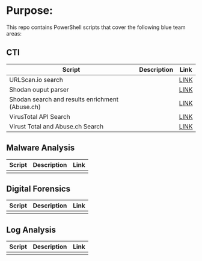 # Purpose:

This repo contains PowerShell scripts that cover the following blue team areas:

## CTI

| Script | Description | Link |
|--|--|--|
| URLScan.io search |  | [LINK](https://github.com/m4nbat/DefensivePowerShell/blob/main/URLScanSearch.ps1) |
| Shodan ouput parser |  | [LINK](https://github.com/m4nbat/DefensivePowerShell/blob/main/ShodanJSONPowerShellParser.ps1) |
| Shodan search and results enrichment (Abuse.ch) |  | [LINK](https://github.com/m4nbat/DefensivePowerShell/blob/main/ShodanSearchResultsAbuseChLookup.ps1) |
| VirusTotal API Search |  | [LINK](https://github.com/m4nbat/DefensivePowerShell/blob/main/VTAPISearch.ps1) |
| Virust Total and Abuse.ch Search |  | [LINK](https://github.com/m4nbat/DefensivePowerShell/blob/main/ShodanSearchResultsAbuseChLookup.ps1) |


## Malware Analysis

| Script | Description | Link |
|--|--|--|
|  |  |  |

## Digital Forensics

| Script | Description | Link |
|--|--|--|
|  |  |  |

## Log Analysis

| Script | Description | Link |
|--|--|--|
|  |  |  |
